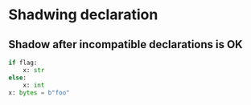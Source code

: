# Shadwing declaration

## Shadow after incompatible declarations is OK

```py
if flag:
    x: str
else:
    x: int
x: bytes = b"foo"
```
